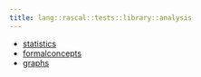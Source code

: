 ```yaml
---
title: lang::rascal::tests::library::analysis
---
```



* [statistics](../../../../../../Library/lang/rascal/tests/library/analysis/statistics)
* [formalconcepts](../../../../../../Library/lang/rascal/tests/library/analysis/formalconcepts)
* [graphs](../../../../../../Library/lang/rascal/tests/library/analysis/graphs)